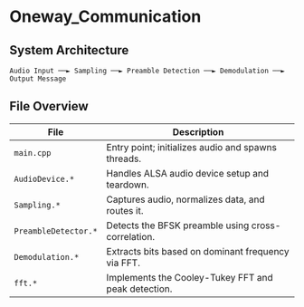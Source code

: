 # Oneway_Communication

## System Architecture

```Audio Input ──► Sampling ──► Preamble Detection ──► Demodulation ──► Output Message```

## File Overview

| File                | Description |
|---------------------|-------------|
| `main.cpp`          | Entry point; initializes audio and spawns threads. |
| `AudioDevice.*`     | Handles ALSA audio device setup and teardown. |
| `Sampling.*`        | Captures audio, normalizes data, and routes it. |
| `PreambleDetector.*`| Detects the BFSK preamble using cross-correlation. |
| `Demodulation.*`    | Extracts bits based on dominant frequency via FFT. |
| `fft.*`             | Implements the Cooley-Tukey FFT and peak detection. |
